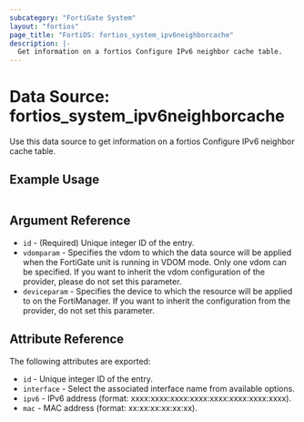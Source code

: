```yaml
---
subcategory: "FortiGate System"
layout: "fortios"
page_title: "FortiOS: fortios_system_ipv6neighborcache"
description: |-
  Get information on a fortios Configure IPv6 neighbor cache table.
---
```


# Data Source: fortios_system_ipv6neighborcache
Use this data source to get information on a fortios Configure IPv6 neighbor cache table.


## Example Usage

```hcl

```

## Argument Reference

* `id` - (Required) Unique integer ID of the entry.
* `vdomparam` - Specifies the vdom to which the data source will be applied when the FortiGate unit is running in VDOM mode. Only one vdom can be specified. If you want to inherit the vdom configuration of the provider, please do not set this parameter.
* `deviceparam` - Specifies the device to which the resource will be applied to on the FortiManager. If you want to inherit the configuration from the provider, do not set this parameter.

## Attribute Reference

The following attributes are exported:

* `id` - Unique integer ID of the entry.
* `interface` - Select the associated interface name from available options.
* `ipv6` - IPv6 address (format: xxxx:xxxx:xxxx:xxxx:xxxx:xxxx:xxxx:xxxx).
* `mac` - MAC address (format: xx:xx:xx:xx:xx:xx).

